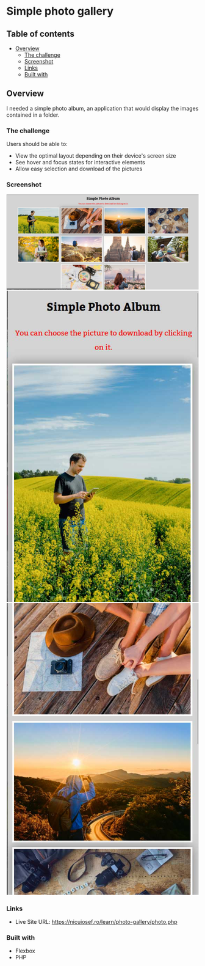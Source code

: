 # Simple photo gallery


## Table of contents

- [Overview](#overview)
  - [The challenge](#the-challenge)
  - [Screenshot](#screenshot)
  - [Links](#links)
  - [Built with](#built-with)


## Overview

I needed a simple photo album, an application that would display the images contained in a folder.

### The challenge

Users should be able to:

- View the optimal layout depending on their device's screen size
- See hover and focus states for interactive elements
- Allow easy selection and download of the pictures

### Screenshot

![](./preview/desktop-preview.jpg)
![](./preview/small-screen-preview1.jpg)
![](./preview/small-screen-preview2.jpg)

### Links

- Live Site URL: https://nicuiosef.ro/learn/photo-gallery/photo.php

### Built with

- Flexbox
- PHP